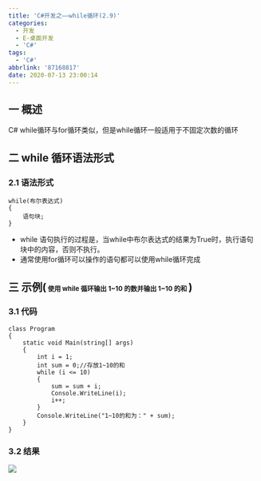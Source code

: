 ```yaml
---
title: 'C#开发之——while循环(2.9)'
categories:
  - 开发
  - E-桌面开发
  - 'C#'
tags:
  - 'C#'
abbrlink: '87168817'
date: 2020-07-13 23:00:14
---
```

## 一 概述

C# while循环与for循环类似，但是while循环一般适用于不固定次数的循环

<!--more-->

## 二 while 循环语法形式

### 2.1 语法形式

```
while(布尔表达式)
{
    语句块;
}
```

* while 语句执行的过程是，当while中布尔表达式的结果为True时，执行语句块中的内容，否则不执行。
* 通常使用for循环可以操作的语句都可以使用while循环完成

## 三 示例(<font size=2> 使用 while 循环输出 1~10 的数并输出 1~10 的和 </font>)
### 3.1 代码
```
class Program
{
    static void Main(string[] args)
    {
        int i = 1;
        int sum = 0;//存放1~10的和
        while (i <= 10)
        {
            sum = sum + i;
            Console.WriteLine(i);
            i++;
        }
        Console.WriteLine("1~10的和为：" + sum);
    }  
}
```

### 3.2 结果

![][1]



[1]:https://cdn.staticaly.com/gh/PGzxc/CDN/master/blog-image/csharp-while-sample.png
